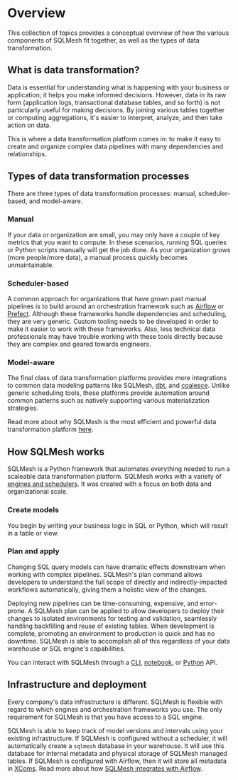 # Overview

This collection of topics provides a conceptual overview of how the various components of SQLMesh fit together, as well as the types of data transformation.

## What is data transformation?
Data is essential for understanding what is happening with your business or application; it helps you make informed decisions. However, data in its raw form (application logs, transactional database tables, and so forth) is not particularly useful for making decisions. By joining various tables together or computing aggregations, it's easier to interpret, analyze, and then take action on data.

This is where a data transformation platform comes in: to make it easy to create and organize complex data pipelines with many dependencies and relationships.

## Types of data transformation processes

There are three types of data transformation processes: manual, scheduler-based, and model-aware.

### Manual
If your data or organization are small, you may only have a couple of key metrics that you want to compute. In these scenarios, running SQL queries or Python scripts manually will get the job done. As your organization grows (more people/more data), a manual process quickly becomes unmaintainable.

### Scheduler-based
A common approach for organizations that have grown past manual pipelines is to build around an orchestration framework such as [Airflow](https://airflow.apache.org/) or [Prefect](https://www.prefect.io/). Although these frameworks handle dependencies and scheduling, they are very generic. Custom tooling needs to be developed in order to make it easier to work with these frameworks. Also, less technical data professionals may have trouble working with these tools directly because they are complex and geared towards engineers.

### Model-aware
The final class of data transformation platforms provides more integrations to common data modeling patterns like SQLMesh, [dbt](https://www.getdbt.com/), and [coalesce](https://coalesce.io/). Unlike generic scheduling tools, these platforms provide automation around common patterns such as  natively supporting various materialization strategies.

Read more about why SQLMesh is the most efficient and powerful data transformation platform [here](/#why-sqlmesh).

## How SQLMesh works
SQLMesh is a Python framework that automates everything needed to run a scaleable data transformation platform. SQLMesh works with a variety of [engines and schedulers](/integrations/overview). It was created with a focus on both data and organizational scale.

### Create models
You begin by writing your business logic in SQL or Python, which will result in a table or view.

### Plan and apply
Changing SQL query models can have dramatic effects downstream when working with complex pipelines. SQLMesh's plan command allows developers to understand the full scope of directly and indirectly-impacted workflows automatically, giving them a holistic view of the changes.

Deploying new pipelines can be time-consuming, expensive, and error-prone. A SQLMesh plan can be applied to allow developers to deploy their changes to isolated environments for testing and validation, seamlessly handling backfilling and reuse of existing tables. When development is complete, promoting an environment to production is quick and has no downtime. SQLMesh is able to accomplish all of this regardless of your data warehouse or SQL engine's capabilities.

You can interact with SQLMesh through a [CLI](/api/cli), [notebook](/api/notebook), or [Python](/api/python) API.

## Infrastructure and deployment
Every company's data infrastructure is different. SQLMesh is flexible with regard to which engines and orchestration frameworks you use. The only requirement for SQLMesh is that you have access to a SQL engine.

SQLMesh is able to keep track of model versions and intervals using your existing infrastructure. If SQLMesh is configured without a scheduler, it will automatically create a `sqlmesh` database in your warehouse. It will use this database for internal metadata and physical storage of SQLMesh managed tables. If SQLMesh is configured with Airflow, then it will store all metadata in [XComs](https://airflow.apache.org/docs/apache-airflow/stable/concepts/xcoms.html). Read more about how [SQLMesh integrates with Airflow](/integrations/airflow).
